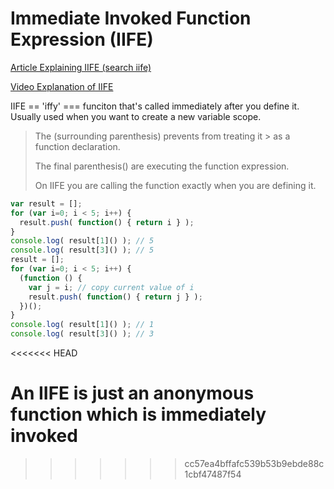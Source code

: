 # Immediate Invoked Function Expression (IIFE)

[Article Explaining IIFE (search iife)](https://medium.freecodecamp.org/the-definitive-javascript-handbook-for-a-developer-interview-44ffc6aeb54e)

[Video Explanation of IIFE](https://www.youtube.com/watch?v=I5EntfMeIIQ)

IIFE == 'iffy' === funciton that's called immediately after you define it. Usually used when you want to create a new variable scope.

>  The (surrounding parenthesis) prevents from treating it >  as a function declaration.
>
>  The final parenthesis() are executing the function
>  expression.
>
>  On IIFE you are calling the function exactly when you
>  are defining it.

```Javascript
var result = [];
for (var i=0; i < 5; i++) {
  result.push( function() { return i } );
}
console.log( result[1]() ); // 5
console.log( result[3]() ); // 5
result = [];
for (var i=0; i < 5; i++) {
  (function () {
    var j = i; // copy current value of i
    result.push( function() { return j } );
  })();
}
console.log( result[1]() ); // 1
console.log( result[3]() ); // 3
```
<<<<<<< HEAD

An IIFE is just an anonymous function which is immediately invoked 
=======
>>>>>>> cc57ea4bffafc539b53b9ebde88c1cbf47487f54
